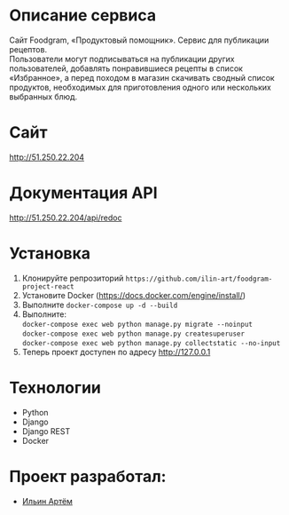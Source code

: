 # Описание сервиса
Сайт Foodgram, «Продуктовый помощник». Cервис для публикации рецептов.<br>
Пользователи могут подписываться на публикации других пользователей,
добавлять понравившиеся рецепты в список «Избранное»,
а перед походом в магазин скачивать сводный список продуктов,
необходимых для приготовления одного или нескольких выбранных блюд.

# Сайт
http://51.250.22.204

# Документация API
http://51.250.22.204/api/redoc

# Установка
1. Клонируйте репрозиторий ```https://github.com/ilin-art/foodgram-project-react```
2. Установите Docker (https://docs.docker.com/engine/install/)
3. Выполните ```docker-compose up -d --build```
4. Выполните:<br>
  ```docker-compose exec web python manage.py migrate --noinput```<br>
  ```docker-compose exec web python manage.py createsuperuser```<br>
  ```docker-compose exec web python manage.py collectstatic --no-input ```
5. Теперь проект доступен по адресу http://127.0.0.1

# Технологии
* Python
* Django
* Django REST
* Docker

# Проект разработал:
* [Ильин Артём](https://github.com/ilin-art)

